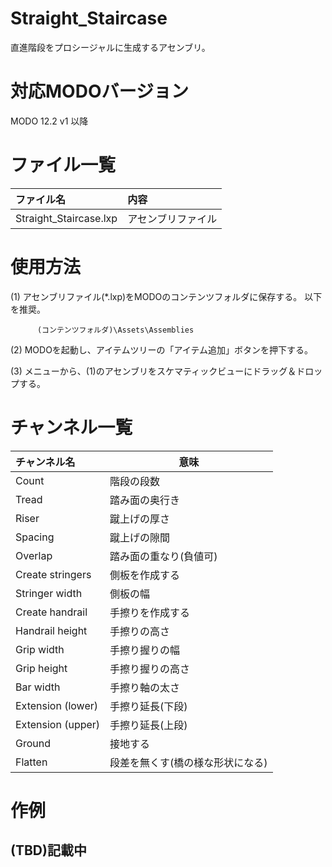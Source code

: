 ﻿# Straight_Staircase
 直進階段をプロシージャルに生成するアセンブリ。

# 対応MODOバージョン  
MODO 12.2 v1 以降 

# ファイル一覧
|ファイル名|内容|
|:-|:-|
|Straight_Staircase.lxp|アセンブリファイル

# 使用方法
(1) アセンブリファイル(*.lxp)をMODOのコンテンツフォルダに保存する。 以下を推奨。  

          (コンテンツフォルダ)\Assets\Assemblies


(2) MODOを起動し、アイテムツリーの「アイテム追加」ボタンを押下する。

(3) メニューから、(1)のアセンブリをスケマティックビューにドラッグ＆ドロップする。

# チャンネル一覧
|チャンネル名|意味|
|:-|-|
|Count |階段の段数|
|Tread |踏み面の奥行き|
|Riser |蹴上げの厚さ|
|Spacing |蹴上げの隙間|
|Overlap |踏み面の重なり(負値可)|
|Create stringers |側板を作成する|
|Stringer width |側板の幅|
|Create handrail |手擦りを作成する|
|Handrail height|手擦りの高さ|
|Grip width|手擦り握りの幅|
|Grip height|手擦り握りの高さ|
|Bar width|手擦り軸の太さ|
|Extension (lower)|手擦り延長(下段)|
|Extension (upper)|手擦り延長(上段)|
|Ground|接地する|
|Flatten|段差を無くす(橋の様な形状になる)|

# 作例
## (TBD)記載中
